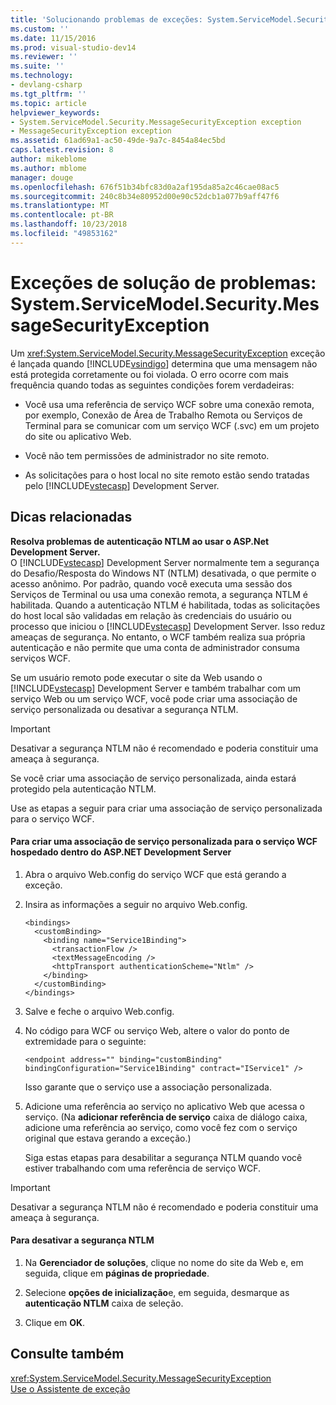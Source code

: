 ```yaml
---
title: 'Solucionando problemas de exceções: System.ServiceModel.Security.MessageSecurityException | Microsoft Docs'
ms.custom: ''
ms.date: 11/15/2016
ms.prod: visual-studio-dev14
ms.reviewer: ''
ms.suite: ''
ms.technology:
- devlang-csharp
ms.tgt_pltfrm: ''
ms.topic: article
helpviewer_keywords:
- System.ServiceModel.Security.MessageSecurityException exception
- MessageSecurityException exception
ms.assetid: 61ad69a1-ac50-49de-9a7c-8454a84ec5bd
caps.latest.revision: 8
author: mikeblome
ms.author: mblome
manager: douge
ms.openlocfilehash: 676f51b34bfc83d0a2af195da85a2c46cae08ac5
ms.sourcegitcommit: 240c8b34e80952d00e90c52dcb1a077b9aff47f6
ms.translationtype: MT
ms.contentlocale: pt-BR
ms.lasthandoff: 10/23/2018
ms.locfileid: "49853162"
---
```

# <a name="troubleshooting-exceptions-systemservicemodelsecuritymessagesecurityexception"></a>Exceções de solução de problemas: System.ServiceModel.Security.MessageSecurityException
Um <xref:System.ServiceModel.Security.MessageSecurityException> exceção é lançada quando [!INCLUDE[vsindigo](../includes/vsindigo-md.md)] determina que uma mensagem não está protegida corretamente ou foi violada. O erro ocorre com mais frequência quando todas as seguintes condições forem verdadeiras:  
  
-   Você usa uma referência de serviço WCF sobre uma conexão remota, por exemplo, Conexão de Área de Trabalho Remota ou Serviços de Terminal para se comunicar com um serviço WCF (.svc) em um projeto do site ou aplicativo Web.  
  
-   Você não tem permissões de administrador no site remoto.  
  
-   As solicitações para o host local no site remoto estão sendo tratadas pelo [!INCLUDE[vstecasp](../includes/vstecasp-md.md)] Development Server.  
  
## <a name="associated-tips"></a>Dicas relacionadas  
 **Resolva problemas de autenticação NTLM ao usar o ASP.Net Development Server.**  
 O [!INCLUDE[vstecasp](../includes/vstecasp-md.md)] Development Server normalmente tem a segurança do Desafio/Resposta do Windows NT (NTLM) desativada, o que permite o acesso anônimo. Por padrão, quando você executa uma sessão dos Serviços de Terminal ou usa uma conexão remota, a segurança NTLM é habilitada. Quando a autenticação NTLM é habilitada, todas as solicitações do host local são validadas em relação às credenciais do usuário ou processo que iniciou o [!INCLUDE[vstecasp](../includes/vstecasp-md.md)] Development Server. Isso reduz ameaças de segurança. No entanto, o WCF também realiza sua própria autenticação e não permite que uma conta de administrador consuma serviços WCF.  
  
 Se um usuário remoto pode executar o site da Web usando o [!INCLUDE[vstecasp](../includes/vstecasp-md.md)] Development Server e também trabalhar com um serviço Web ou um serviço WCF, você pode criar uma associação de serviço personalizada ou desativar a segurança NTLM.  
  
> [!IMPORTANT]
>  Desativar a segurança NTLM não é recomendado e poderia constituir uma ameaça à segurança.  
  
 Se você criar uma associação de serviço personalizada, ainda estará protegido pela autenticação NTLM.  
  
 Use as etapas a seguir para criar uma associação de serviço personalizada para o serviço WCF.  
  
#### <a name="to-create-a-custom-service-binding-for-the-wcf-service-hosted-inside-the-aspnet-development-server"></a>Para criar uma associação de serviço personalizada para o serviço WCF hospedado dentro do ASP.NET Development Server  
  
1. Abra o arquivo Web.config do serviço WCF que está gerando a exceção.  
  
2. Insira as informações a seguir no arquivo Web.config.  
  
   ```  
   <bindings>  
     <customBinding>  
       <binding name="Service1Binding">  
         <transactionFlow />  
         <textMessageEncoding />  
         <httpTransport authenticationScheme="Ntlm" />  
       </binding>  
     </customBinding>  
   </bindings>  
   ```  
  
3. Salve e feche o arquivo Web.config.  
  
4. No código para WCF ou serviço Web, altere o valor do ponto de extremidade para o seguinte:  
  
   ```  
   <endpoint address="" binding="customBinding" bindingConfiguration="Service1Binding" contract="IService1" />  
   ```  
  
    Isso garante que o serviço use a associação personalizada.  
  
5. Adicione uma referência ao serviço no aplicativo Web que acessa o serviço. (Na **adicionar referência de serviço** caixa de diálogo caixa, adicione uma referência ao serviço, como você fez com o serviço original que estava gerando a exceção.)  
  
   Siga estas etapas para desabilitar a segurança NTLM quando você estiver trabalhando com uma referência de serviço WCF.  
  
> [!IMPORTANT]
>  Desativar a segurança NTLM não é recomendado e poderia constituir uma ameaça à segurança.  
  
#### <a name="to-turn-off-ntlm-security"></a>Para desativar a segurança NTLM  
  
1.  Na **Gerenciador de soluções**, clique no nome do site da Web e, em seguida, clique em **páginas de propriedade**.  
  
2.  Selecione **opções de inicialização**e, em seguida, desmarque as **autenticação NTLM** caixa de seleção.  
  
3.  Clique em **OK**.  
  
## <a name="see-also"></a>Consulte também  
 <xref:System.ServiceModel.Security.MessageSecurityException>   
 [Use o Assistente de exceção](http://msdn.microsoft.com/library/e0a78c50-7318-4d54-af51-40c00aea8711)